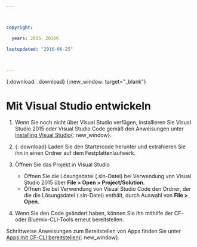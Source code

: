 ```yaml
---



copyright:

  years: 2015，20166

lastupdated: "2016-06-25"



---
```


{:download: .download}
{:new_window: target="_blank"}

# Mit Visual Studio entwickeln

  1. Wenn Sie noch nicht über Visual Studio verfügen, installieren Sie Visual Studio 2015 oder Visual Studio Code gemäß den Anweisungen unter [Installing Visual Studio](https://msdn.microsoft.com/en-us/library/e2h7fzkw.aspx){: new_window}.

  1. {: download} Laden Sie den Startercode herunter und extrahieren Sie ihn in einen Ordner auf dem Festplattenlaufwerk.

  1. Öffnen Sie das Projekt in Visual Studio

      + Öffnen Sie die Lösungsdatei (.sln-Datei) bei Verwendung von Visual Studio 2015 über **File > Open > Project/Solution**.
      + Öffnen Sie bei Verwendung von Visual Studio Code den Ordner, der die die Lösungsdatei (.sln-Datei) enthält, durch Auswahl von **File > Open**.

  1. Wenn Sie den Code geändert haben, können Sie ihn mithilfe der CF- oder Bluemix-CLI-Tools erneut bereitstellen.

Schrittweise Anweisungen zum Bereitstellen von Apps finden Sie unter [Apps mit CF-CLI bereitstellen](./install_cli.html){: new_window}.
